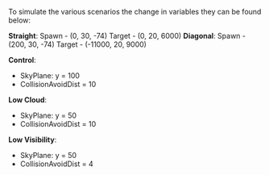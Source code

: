To simulate the various scenarios the change in variables they can be found below:

**Straight**: Spawn - (0, 30, -74) Target - (0, 20, 6000)
**Diagonal**: Spawn - (200, 30, -74) Target - (-11000, 20, 9000)

**Control**:
- SkyPlane: y = 100
- CollisionAvoidDist = 10
  
**Low Cloud**:
- SkyPlane: y = 50
- CollisionAvoidDist = 10
  
**Low Visibility**:
- SkyPlane: y = 50
- CollisionAvoidDist = 4
